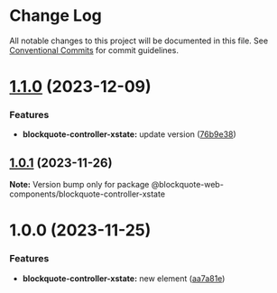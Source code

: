 # Change Log

All notable changes to this project will be documented in this file.
See [Conventional Commits](https://conventionalcommits.org) for commit guidelines.

# [1.1.0](https://github.com/oscarmarina/blockquote-web-components/compare/@blockquote-web-components/blockquote-controller-xstate@1.0.1...@blockquote-web-components/blockquote-controller-xstate@1.1.0) (2023-12-09)

### Features

- **blockquote-controller-xstate:** update version ([76b9e38](https://github.com/oscarmarina/blockquote-web-components/commit/76b9e38c44ab0fa15f0f3b74b5f4a7fad1c9f0ef))

## [1.0.1](https://github.com/oscarmarina/blockquote-web-components/compare/@blockquote-web-components/blockquote-controller-xstate@1.0.0...@blockquote-web-components/blockquote-controller-xstate@1.0.1) (2023-11-26)

**Note:** Version bump only for package @blockquote-web-components/blockquote-controller-xstate

# 1.0.0 (2023-11-25)

### Features

- **blockquote-controller-xstate:** new element ([aa7a81e](https://github.com/oscarmarina/blockquote-web-components/commit/aa7a81e5ad0b46686dbdf7b4b882e2d036ab8d75))
